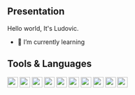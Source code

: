 Presentation
-
Hello world, It's Ludovic.
- 🌱 I’m currently learning 

Tools & Languages
-
<img width="24" src="https://cdn.jsdelivr.net/gh/devicons/devicon/icons/linux/linux-original.svg" /> <img width="24" src="https://cdn.jsdelivr.net/gh/devicons/devicon/icons/windows8/windows8-original.svg" />
<img width="24" src="https://cdn.jsdelivr.net/gh/devicons/devicon/icons/apache/apache-original.svg" /> <img width="24" src="https://cdn.jsdelivr.net/gh/devicons/devicon/icons/nodejs/nodejs-original.svg" />
<img width="24" src="https://cdn.jsdelivr.net/gh/devicons/devicon/icons/html5/html5-original.svg" /> <img width="24" src="https://cdn.jsdelivr.net/gh/devicons/devicon/icons/css3/css3-original.svg" /> <img width="24" src="https://cdn.jsdelivr.net/gh/devicons/devicon/icons/javascript/javascript-original.svg" />  <img width="24" src="https://cdn.jsdelivr.net/gh/devicons/devicon/icons/react/react-original.svg" />  <img width="24" src="https://cdn.jsdelivr.net/gh/devicons/devicon/icons/php/php-original.svg" /> <img width="24" src="https://cdn.jsdelivr.net/gh/devicons/devicon/icons/mysql/mysql-original.svg" />
